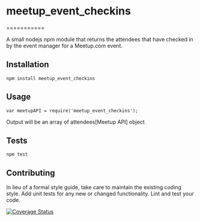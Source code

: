 # meetup_event_checkins
===========

A small nodejs npm module that returns the attendees that have checked in by the event manager for a Meetup.com event.


## Installation

  `npm install meetup_event_checkins`

## Usage

    var meetupAPI = require('meetup_event_checkins');

  
  Output will be an array of attendees[Meetup API] object 


## Tests

  `npm test`

## Contributing

In lieu of a formal style guide, take care to maintain the existing coding style. Add unit tests for any new or changed functionality. Lint and test your code.


[![Coverage Status](https://coveralls.io/repos/github/indcoder/meetup_event_checkins/badge.svg?branch=master)](https://coveralls.io/github/indcoder/meetup_event_checkins?branch=master)

